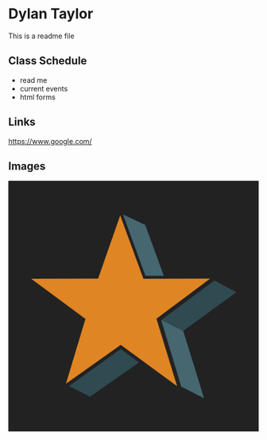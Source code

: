 # Dylan Taylor

This is a readme file

## Class Schedule
* read me
* current events
* html forms

## Links
https://www.google.com/

## Images
![Picture](/tile.png)

